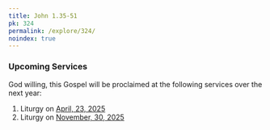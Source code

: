 ```yaml
---
title: John 1.35-51
pk: 324
permalink: /explore/324/
noindex: true
---
```


### Upcoming Services

God willing, this Gospel will be proclaimed at the following services over the next year:


1. Liturgy on [April, 23, 2025](https://orthocal.info/readings/gregorian/2025/04/23/)
1. Liturgy on [November, 30, 2025](https://orthocal.info/readings/gregorian/2025/11/30/)
